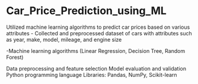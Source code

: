 # Car_Price_Prediction_using_ML

Utilized machine learning algorithms to predict car prices based on various attributes - Collected and preprocessed dataset of cars with attributes such as year, make, model, mileage, and engine size

-Machine learning algorithms (Linear Regression, Decision Tree, Random Forest)

Data preprocessing and feature selection
Model evaluation and validation
Python programming language
Libraries: Pandas, NumPy, Scikit-learn
